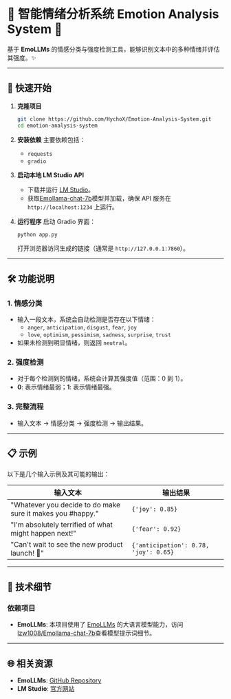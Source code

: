 # 🌟 智能情绪分析系统 Emotion Analysis System 🌟

基于 **EmoLLMs** 的情感分类与强度检测工具，能够识别文本中的多种情绪并评估其强度。✨

---

## 🚀 快速开始

1. **克隆项目**
   ```bash
   git clone https://github.com/HychoX/Emotion-Analysis-System.git
   cd emotion-analysis-system
   ```

2. **安装依赖**
   主要依赖包括：
   
   - `requests`
   - `gradio`
   
3. **启动本地 LM Studio API**
   
   - 下载并运行 [LM Studio](https://lmstudio.ai/)。
   - 获取[Emollama-chat-7b](https://huggingface.co/lzw1008/Emollama-chat-7b)模型并加载，确保 API 服务在 `http://localhost:1234` 上运行。
   
4. **运行程序**
   启动 Gradio 界面：
   
   ```bash
   python app.py
   ```
   打开浏览器访问生成的链接（通常是 `http://127.0.0.1:7860`）。

---

## 🛠 功能说明

### 1. **情感分类**
   - 输入一段文本，系统会自动检测是否存在以下情绪：
     - `anger`, `anticipation`, `disgust`, `fear`, `joy`
     - `love`, `optimism`, `pessimism`, `sadness`, `surprise`, `trust`
   - 如果未检测到明显情绪，则返回 `neutral`。

### 2. **强度检测**
   - 对于每个检测到的情绪，系统会计算其强度值（范围：0 到 1）。
   - **0**: 表示情绪最弱；**1**: 表示情绪最强。

### 3. **完整流程**
   - 输入文本 → 情感分类 → 强度检测 → 输出结果。

---

## 📋 示例

以下是几个输入示例及其可能的输出：

| 输入文本                                                   | 输出结果                              |
| ---------------------------------------------------------- | ------------------------------------- |
| "Whatever you decide to do make sure it makes you #happy." | `{'joy': 0.85}`                       |
| "I'm absolutely terrified of what might happen next!"      | `{'fear': 0.92}`                      |
| "Can't wait to see the new product launch! 🎉"              | `{'anticipation': 0.78, 'joy': 0.65}` |

---

## 🔧 技术细节

### 依赖项目
- **EmoLLMs**: 本项目使用了 [EmoLLMs](https://github.com/lzw108/EmoLLMs) 的大语言模型能力，访问[lzw1008/Emollama-chat-7b](https://huggingface.co/lzw1008/Emollama-chat-7b)查看模型提示词细节。

---

## 🌐 相关资源

- **EmoLLMs**: [GitHub Repository](https://github.com/lzw108/EmoLLMs)
- **LM Studio**: [官方网站](https://lmstudio.ai/)
